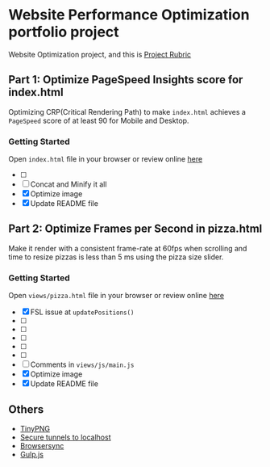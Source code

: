 # Website Performance Optimization portfolio project
Website Optimization project, and this is [Project Rubric](https://review.udacity.com/#!/projects/2735848561/rubric)

## Part 1: Optimize PageSpeed Insights score for index.html
Optimizing CRP(Critical Rendering Path) to make `index.html` achieves a `PageSpeed` score of at least 90 for Mobile and Desktop.

### Getting Started
Open `index.html` file in your browser or review online [here](http://jojoee.github.io/frontend-nanodegree-mobile-portfolio/)

- [ ] 
- [ ] Concat and Minify it all
- [x] Optimize image
- [x] Update README file

## Part 2: Optimize Frames per Second in pizza.html
Make it render with a consistent frame-rate at 60fps when scrolling and time to resize pizzas is less than 5 ms using the pizza size slider.

### Getting Started
Open `views/pizza.html` file in your browser or review online [here](http://jojoee.github.io/frontend-nanodegree-mobile-portfolio/views/pizza.html)

- [x] FSL issue at `updatePositions()`
- [ ]
- [ ]
- [ ]
- [ ]
- [ ]
- [ ] Comments in `views/js/main.js`
- [x] Optimize image
- [x] Update README file

## Others
- [TinyPNG](https://tinypng.com/)
- [Secure tunnels to localhost](https://ngrok.com/)
- [Browsersync](https://www.browsersync.io/docs/gulp/)
- [Gulp.js](http://gulpjs.com/)
